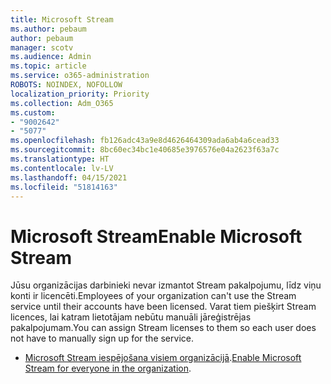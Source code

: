 ```yaml
---
title: Microsoft Stream
ms.author: pebaum
author: pebaum
manager: scotv
ms.audience: Admin
ms.topic: article
ms.service: o365-administration
ROBOTS: NOINDEX, NOFOLLOW
localization_priority: Priority
ms.collection: Adm_O365
ms.custom:
- "9002642"
- "5077"
ms.openlocfilehash: fb126adc43a9e8d4626464309ada6ab4a6cead33
ms.sourcegitcommit: 8bc60ec34bc1e40685e3976576e04a2623f63a7c
ms.translationtype: HT
ms.contentlocale: lv-LV
ms.lasthandoff: 04/15/2021
ms.locfileid: "51814163"
---
```

# <a name="enable-microsoft-stream"></a><span data-ttu-id="8f50c-102">Microsoft Stream</span><span class="sxs-lookup"><span data-stu-id="8f50c-102">Enable Microsoft Stream</span></span>

<span data-ttu-id="8f50c-103">Jūsu organizācijas darbinieki nevar izmantot Stream pakalpojumu, līdz viņu konti ir licencēti.</span><span class="sxs-lookup"><span data-stu-id="8f50c-103">Employees of your organization can't use the Stream service until their accounts have been licensed.</span></span> <span data-ttu-id="8f50c-104">Varat tiem piešķirt Stream licences, lai katram lietotājam nebūtu manuāli jāreģistrējas pakalpojumam.</span><span class="sxs-lookup"><span data-stu-id="8f50c-104">You can assign Stream licenses to them so each user does not have to manually sign up for the service.</span></span>

- <span data-ttu-id="8f50c-105">[Microsoft Stream iespējošana visiem organizācijā](https://docs.microsoft.com/stream/assign-user-licenses).</span><span class="sxs-lookup"><span data-stu-id="8f50c-105">[Enable Microsoft Stream for everyone in the organization](https://docs.microsoft.com/stream/assign-user-licenses).</span></span>
